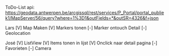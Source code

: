ToDo-List
api: https://geodata.antwerpen.be/arcgissql/rest/services/P_Portal/portal_publiek1/MapServer/56/query?where=1%3D1&outFields=*&outSR=4326&f=json

Lars
[V] Map Maken
[V] Markers tonen
[-] Marker ontouch Detail
[-] Geolocation



José
[V] ListView
[V] Items tonen in lijst
[V] Onclick naar detail pagina
[-] Favorieten
[-] Camera



